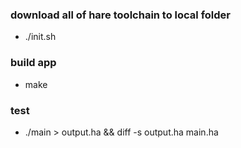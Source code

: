 ### download all of hare toolchain to local folder
- ./init.sh
### build app
- make
### test
- ./main > output.ha && diff -s output.ha main.ha
